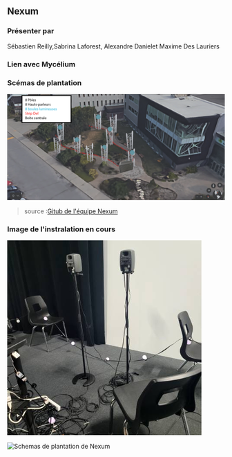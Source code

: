 ## Nexum
### Présenter par 
Sébastien Reilly,Sabrina Laforest, Alexandre Danielet Maxime Des Lauriers

### Lien avec Mycélium 


### Scémas de plantation
![Schemas de plantation de Nexum](medias/schemas_de_plantation_nexum.png)
>  source :[Gitub de l'équipe Nexum](https://github.com/Boucle-RDDL/Nexum/tree/main/docs)

### Image de l'instralation en cours 
![Schemas de plantation de Nexum](medias/nexum_installation_lumiere_speaker.jpg)

![Schemas de plantation de Nexum](medias/nexum_installation_lumiere.jpg)
